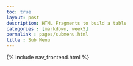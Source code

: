 ```yaml
---
toc: true 
layout: post
description: HTML Fragments to build a table
categories : [markdown, week5]
permalink : pages/submenu.html
title : Sub Menu
---
```


{% include nav_frontend.html %}